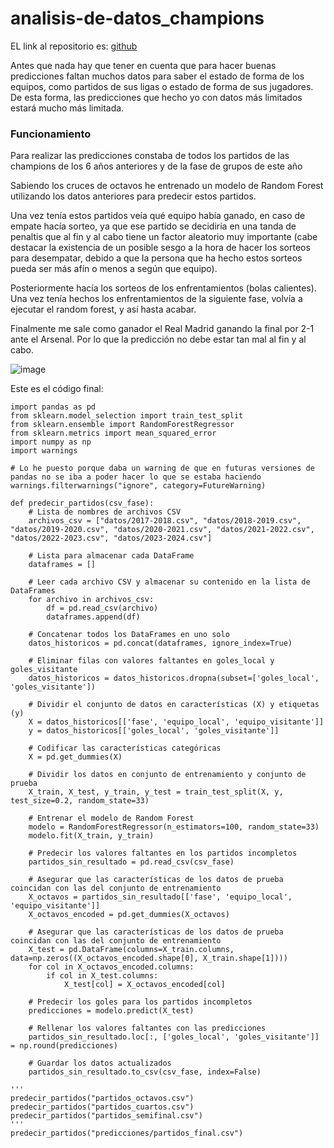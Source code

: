 # analisis-de-datos_champions

EL link al repositorio es: [github](https://github.com/GonzaloGmv/analisis-de-datos_champions)


Antes que nada hay que tener en cuenta que para hacer buenas predicciones faltan muchos datos para saber el estado de forma de los equipos, como partidos de sus ligas o estado de forma de sus jugadores. De esta forma, las predicciones que hecho yo con datos más limitados estará mucho más limitada.

### Funcionamiento

Para realizar las predicciones constaba de todos los partidos de las champions de los 6 años anteriores y de la fase de grupos de este año

Sabiendo los cruces de octavos he entrenado un modelo de Random Forest utilizando los datos anteriores para predecir estos partidos.

Una vez tenía estos partidos veía qué equipo había ganado, en caso de empate hacía sorteo, ya que ese partido se decidiría en una tanda de penaltis que al fin y al cabo tiene un factor aleatorio muy importante (cabe destacar la existencia de un posible sesgo a la hora de hacer los sorteos para desempatar, debido a que la persona que ha hecho estos sorteos pueda ser más afín o menos a según que equipo).

Posteriormente hacía los sorteos de los enfrentamientos (bolas calientes). Una vez tenía hechos los enfrentamientos de la siguiente fase, volvía a ejecutar el random forest, y así hasta acabar.

Finalmente me sale como ganador el Real Madrid ganando la final por 2-1 ante el Arsenal. Por lo que la predicción no debe estar tan mal al fin y al cabo.

![image](https://github.com/GonzaloGmv/analisis-de-datos/assets/91721237/9c494349-e231-492e-8450-05823ecced60)


Este es el código final:
```
import pandas as pd
from sklearn.model_selection import train_test_split
from sklearn.ensemble import RandomForestRegressor
from sklearn.metrics import mean_squared_error
import numpy as np
import warnings

# Lo he puesto porque daba un warning de que en futuras versiones de pandas no se iba a poder hacer lo que se estaba haciendo
warnings.filterwarnings("ignore", category=FutureWarning)

def predecir_partidos(csv_fase):
    # Lista de nombres de archivos CSV
    archivos_csv = ["datos/2017-2018.csv", "datos/2018-2019.csv", "datos/2019-2020.csv", "datos/2020-2021.csv", "datos/2021-2022.csv", "datos/2022-2023.csv", "datos/2023-2024.csv"]

    # Lista para almacenar cada DataFrame
    dataframes = []

    # Leer cada archivo CSV y almacenar su contenido en la lista de DataFrames
    for archivo in archivos_csv:
        df = pd.read_csv(archivo)
        dataframes.append(df)

    # Concatenar todos los DataFrames en uno solo
    datos_historicos = pd.concat(dataframes, ignore_index=True)

    # Eliminar filas con valores faltantes en goles_local y goles_visitante
    datos_historicos = datos_historicos.dropna(subset=['goles_local', 'goles_visitante'])

    # Dividir el conjunto de datos en características (X) y etiquetas (y)
    X = datos_historicos[['fase', 'equipo_local', 'equipo_visitante']]
    y = datos_historicos[['goles_local', 'goles_visitante']]

    # Codificar las características categóricas
    X = pd.get_dummies(X)

    # Dividir los datos en conjunto de entrenamiento y conjunto de prueba
    X_train, X_test, y_train, y_test = train_test_split(X, y, test_size=0.2, random_state=33)

    # Entrenar el modelo de Random Forest
    modelo = RandomForestRegressor(n_estimators=100, random_state=33)
    modelo.fit(X_train, y_train)

    # Predecir los valores faltantes en los partidos incompletos
    partidos_sin_resultado = pd.read_csv(csv_fase)

    # Asegurar que las características de los datos de prueba coincidan con las del conjunto de entrenamiento
    X_octavos = partidos_sin_resultado[['fase', 'equipo_local', 'equipo_visitante']]
    X_octavos_encoded = pd.get_dummies(X_octavos)

    # Asegurar que las características de los datos de prueba coincidan con las del conjunto de entrenamiento
    X_test = pd.DataFrame(columns=X_train.columns, data=np.zeros((X_octavos_encoded.shape[0], X_train.shape[1])))
    for col in X_octavos_encoded.columns:
        if col in X_test.columns:
            X_test[col] = X_octavos_encoded[col]

    # Predecir los goles para los partidos incompletos
    predicciones = modelo.predict(X_test)

    # Rellenar los valores faltantes con las predicciones
    partidos_sin_resultado.loc[:, ['goles_local', 'goles_visitante']] = np.round(predicciones)

    # Guardar los datos actualizados
    partidos_sin_resultado.to_csv(csv_fase, index=False)

'''
predecir_partidos("partidos_octavos.csv")
predecir_partidos("partidos_cuartos.csv")
predecir_partidos("partidos_semifinal.csv")
'''
predecir_partidos("predicciones/partidos_final.csv")
```
